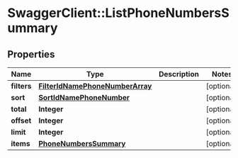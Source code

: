 # SwaggerClient::ListPhoneNumbersSummary

## Properties
Name | Type | Description | Notes
------------ | ------------- | ------------- | -------------
**filters** | [**FilterIdNamePhoneNumberArray**](FilterIdNamePhoneNumberArray.md) |  | [optional] 
**sort** | [**SortIdNamePhoneNumber**](SortIdNamePhoneNumber.md) |  | [optional] 
**total** | **Integer** |  | [optional] 
**offset** | **Integer** |  | [optional] 
**limit** | **Integer** |  | [optional] 
**items** | [**PhoneNumbersSummary**](PhoneNumbersSummary.md) |  | [optional] 


